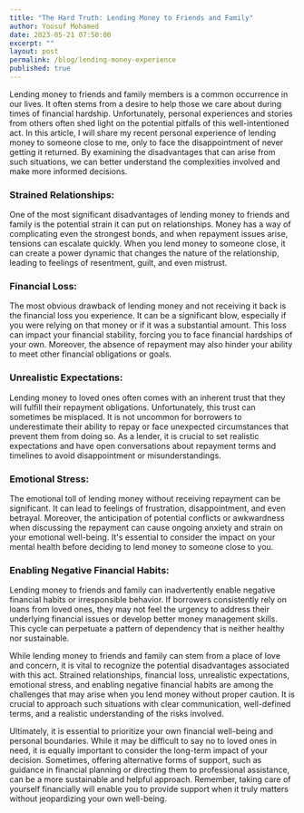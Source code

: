 ```yaml
---
title: "The Hard Truth: Lending Money to Friends and Family"
author: Yoosuf Mohamed
date: 2023-05-21 07:50:00
excerpt: ""
layout: post
permalink: /blog/lending-money-experience
published: true
---
```


Lending money to friends and family members is a common occurrence in our lives. It often stems from a desire to help those we care about during times of financial hardship. Unfortunately, personal experiences and stories from others often shed light on the potential pitfalls of this well-intentioned act. In this article, I will share my recent personal experience of lending money to someone close to me, only to face the disappointment of never getting it returned. By examining the disadvantages that can arise from such situations, we can better understand the complexities involved and make more informed decisions.

### Strained Relationships:

One of the most significant disadvantages of lending money to friends and family is the potential strain it can put on relationships. Money has a way of complicating even the strongest bonds, and when repayment issues arise, tensions can escalate quickly. When you lend money to someone close, it can create a power dynamic that changes the nature of the relationship, leading to feelings of resentment, guilt, and even mistrust.

### Financial Loss:

The most obvious drawback of lending money and not receiving it back is the financial loss you experience. It can be a significant blow, especially if you were relying on that money or if it was a substantial amount. This loss can impact your financial stability, forcing you to face financial hardships of your own. Moreover, the absence of repayment may also hinder your ability to meet other financial obligations or goals.

### Unrealistic Expectations:

Lending money to loved ones often comes with an inherent trust that they will fulfill their repayment obligations. Unfortunately, this trust can sometimes be misplaced. It is not uncommon for borrowers to underestimate their ability to repay or face unexpected circumstances that prevent them from doing so. As a lender, it is crucial to set realistic expectations and have open conversations about repayment terms and timelines to avoid disappointment or misunderstandings.

### Emotional Stress:

The emotional toll of lending money without receiving repayment can be significant. It can lead to feelings of frustration, disappointment, and even betrayal. Moreover, the anticipation of potential conflicts or awkwardness when discussing the repayment can cause ongoing anxiety and strain on your emotional well-being. It's essential to consider the impact on your mental health before deciding to lend money to someone close to you.

### Enabling Negative Financial Habits:

Lending money to friends and family can inadvertently enable negative financial habits or irresponsible behavior. If borrowers consistently rely on loans from loved ones, they may not feel the urgency to address their underlying financial issues or develop better money management skills. This cycle can perpetuate a pattern of dependency that is neither healthy nor sustainable.

While lending money to friends and family can stem from a place of love and concern, it is vital to recognize the potential disadvantages associated with this act. Strained relationships, financial loss, unrealistic expectations, emotional stress, and enabling negative financial habits are among the challenges that may arise when you lend money without proper caution. It is crucial to approach such situations with clear communication, well-defined terms, and a realistic understanding of the risks involved.

Ultimately, it is essential to prioritize your own financial well-being and personal boundaries. While it may be difficult to say no to loved ones in need, it is equally important to consider the long-term impact of your decision. Sometimes, offering alternative forms of support, such as guidance in financial planning or directing them to professional assistance, can be a more sustainable and helpful approach. Remember, taking care of yourself financially will enable you to provide support when it truly matters without jeopardizing your own well-being.
